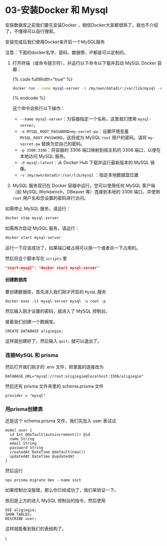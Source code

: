 # 03-安装Docker 和 Mysql

安装数据库之前我们要先安装Docker ，相信Docker大家都很熟了，我也不介绍了，不懂得可以自行搜索。

安装完成后我们使用Docker来开启一个MySQL服务

注意：下面的docker名字、密码、数据卷、IP都是可以定制的。

1.  打开终端（或命令提示符），并运行以下命令以下载并启动 MySQL Docker 容器：

    {% code fullWidth="true" %}
    ```bash
    docker run --name mysql-server -v /my/own/datadir:/var/lib/mysql -e MYSQL_ROOT_PASSWORD=my-secret-pw -p 3306:3306 -d mysql:latest
    ```
    {% endcode %}

    这个命令会执行以下操作：

    * `--name mysql-server`：为容器指定一个名称，这里我们使用 `mysql-server`。
    * `-e MYSQL_ROOT_PASSWORD=my-secret-pw`：设置环境变量 `MYSQL_ROOT_PASSWORD`，这将成为 MySQL `root` 用户的密码。请将 `my-secret-pw` 替换为您自己的密码。
    * `-p 3306:3306`：将容器的 3306 端口映射到宿主机的 3306 端口，以便在本地访问 MySQL 服务。
    * `-d mysql:latest`：从 Docker Hub 下载并运行最新版本的 MySQL 镜像。
    * `-v /my/own/datadir:/var/lib/mysql` ：指定本地数据盘位置
2. MySQL 服务现已在 Docker 容器中运行。您可以使用任何 MySQL 客户端（如 MySQL Workbench，DBeaver 等）连接到本地的 3306 端口，并使用 `root` 用户名和您设置的密码进行访问。

如需停止 MySQL 服务，请运行：

```bash
docker stop mysql-server
```

如需再次启动 MySQL 服务，请运行：

```bash
docker start mysql-server
```

运行一下应该成功了，如果端口被占用可以换一个或者杀一下占用的。

然后将这个脚本写在 `scripts` 里

```json
"start:mysql": "docker start mysql-server"
```

#### 创建数据库

要创建数据库，首先进入我们刚才开启的 `MySQL` 服务

```
docker exec -it mysql-server mysql -u root -p
```

然后输入刚才设置的密码，就进入了 MySQL 控制台。

接着我们创建一个数据库。

```
CREATE DATABASE aligiegie;
```

这样就创建好了，然后输入 `quit;` 就可以退出了。

### 连接MySQL 和 prisma

然后打开我们刚才的 .env 文件，把里面的连接改为

```
DATABASE_URL="mysql://root:aligiegie@localhost:3306/aligiegie"
```

然后还有 prisma 文件夹里的 schema.prisma 文件

```
provider = "mysql"
```

### 用prisma创建表

还是这个 schema.prisma 文件，我们先加入 user 表试试

```prisma
model user {
  id Int @default(autoincrement()) @id
  name String
  email String
  password String
  createdAt DateTime @default(now())
  updatedAt DateTime @updatedAt
}
```

然后运行

```
npx prisma migrate dev --name init
```

如果控制台没报错，那么你已经成功了，我们来验证一下。

依旧是上方的进入 MySQL 控制台的指令，然后使用

```
USE aligiegie; 
SHOW TABLES;
DESCRIBE user;
```

这样就能看到我们的表结构了。

\
